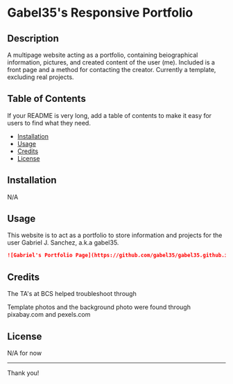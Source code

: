 # Gabel35's Responsive Portfolio

## Description 

A multipage website acting as a portfolio, containing beiographical information, pictures, and created content of the user (me). Included is a front page and a method for contacting the creator.
Currently a template, excluding real projects.


## Table of Contents

If your README is very long, add a table of contents to make it easy for users to find what they need.

* [Installation](#installation)
* [Usage](#usage)
* [Credits](#credits)
* [License](#license)


## Installation

N/A


## Usage 

This website is to act as a portfolio to store information and projects for the user Gabriel J. Sanchez, a.k.a gabel35.


```md
![Gabriel's Portfolio Page](https://github.com/gabel35/gabel35.github.io/blob/master/Assets/Images/screenshot.PNG)
```


## Credits

The TA's at BCS helped troubleshoot through 

Template photos and the background photo were found through pixabay.com and pexels.com


## License

N/A for now

-------------

Thank you!